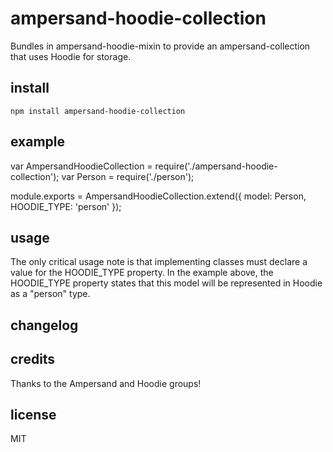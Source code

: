 # ampersand-hoodie-collection

Bundles in ampersand-hoodie-mixin to provide an ampersand-collection that uses Hoodie for storage.

## install
```
npm install ampersand-hoodie-collection
```

## example

var AmpersandHoodieCollection = require('./ampersand-hoodie-collection');
var Person = require('./person');

module.exports = AmpersandHoodieCollection.extend({
    model: Person,
    HOODIE_TYPE: 'person'
});

## usage

The only critical usage note is that implementing classes must declare a value for the HOODIE_TYPE property.
In the example above, the HOODIE_TYPE property states that this model will be represented in Hoodie as a "person" type.

## changelog


## credits

Thanks to the Ampersand and Hoodie groups!

## license

MIT
